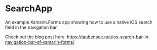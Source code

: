 # SearchApp
An example Xamarin.Forms app showing how to use a native iOS search field in the navigation bar.

Check out the blog post here: https://taubensee.net/ios-search-bar-in-navigation-bar-of-xamarin-forms/
